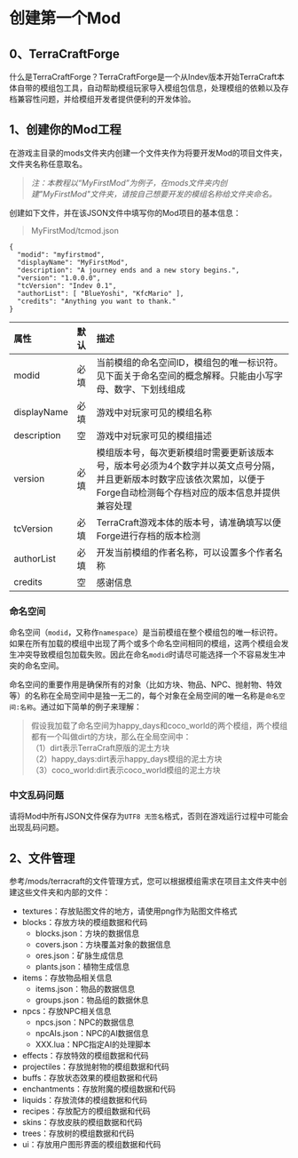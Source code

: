 # 创建第一个Mod

## 0、TerraCraftForge

什么是TerraCraftForge？TerraCraftForge是一个从Indev版本开始TerraCraft本体自带的模组包工具，自动帮助模组玩家导入模组包信息，处理模组的依赖以及存档兼容性问题，并给模组开发者提供便利的开发体验。

## 1、创建你的Mod工程

在游戏主目录的mods文件夹内创建一个文件夹作为将要开发Mod的项目文件夹，文件夹名称任意取名。

> _注：本教程以“MyFirstMod”为例子，在mods文件夹内创建"MyFirstMod"文件夹，请按自己想要开发的模组名称给文件夹命名。_

创建如下文件，并在该JSON文件中填写你的Mod项目的基本信息：

> MyFirstMod/tcmod.json

```text
{
  "modid": "myfirstmod",
  "displayName": "MyFirstMod",
  "description": "A journey ends and a new story begins.",
  "version": "1.0.0.0",
  "tcVersion": "Indev 0.1",
  "authorList": [ "BlueYoshi", "KfcMario" ],
  "credits": "Anything you want to thank."
}
```

| 属性 | 默认 | 描述 |
| :--- | :--- | :--- |
| modid | 必填 | 当前模组的命名空间ID，模组包的唯一标识符。见下面关于命名空间的概念解释。只能由小写字母、数字、下划线组成 |
| displayName | 必填 | 游戏中对玩家可见的模组名称 |
| description | 空 | 游戏中对玩家可见的模组描述 |
| version | 必填 | 模组版本号，每次更新模组时需要更新该版本号，版本号必须为4个数字并以英文点号分隔，并且更新版本时数字应该依次累加，以便于Forge自动检测每个存档对应的版本信息并提供兼容处理 |
| tcVersion | 必填 | TerraCraft游戏本体的版本号，请准确填写以便Forge进行存档的版本检测 |
| authorList | 必填 | 开发当前模组的作者名称，可以设置多个作者名称 |
| credits | 空 | 感谢信息 |

### 命名空间

命名空间（`modid`，又称作`namespace`）是当前模组在整个模组包的唯一标识符。如果在所有加载的模组中出现了两个或多个命名空间相同的模组，这两个模组会发生冲突导致模组包加载失败。因此在命名`modid`时请尽可能选择一个不容易发生冲突的命名空间。

命名空间的重要作用是确保所有的对象（比如方块、物品、NPC、抛射物、特效等）的名称在全局空间中是独一无二的，每个对象在全局空间的唯一名称是`命名空间:名称`。通过如下简单的例子来理解：

> 假设我加载了命名空间为happy\_days和coco\_world的两个模组，两个模组都有一个叫做dirt的方块，那么在全局空间中：  
> （1）dirt表示TerraCraft原版的泥土方块  
> （2）happy\_days:dirt表示happy\_days模组的泥土方块  
> （3）coco\_world:dirt表示coco\_world模组的泥土方块

### 中文乱码问题

请将Mod中所有JSON文件保存为`UTF8 无签名`格式，否则在游戏运行过程中可能会出现乱码问题。

## 2、文件管理

参考/mods/terracraft的文件管理方式，您可以根据模组需求在项目主文件夹中创建这些文件夹和内部的文件：

* textures：存放贴图文件的地方，请使用png作为贴图文件格式
* blocks：存放方块的模组数据和代码
  * blocks.json：方块的数据信息
  * covers.json：方块覆盖对象的数据信息
  * ores.json：矿脉生成信息
  * plants.json：植物生成信息
* items：存放物品相关信息
  * items.json：物品的数据信息
  * groups.json：物品组的数据休息
* npcs：存放NPC相关信息
  * npcs.json：NPC的数据信息
  * npcAIs.json：NPC的AI数据信息
  * XXX.lua：NPC指定AI的处理脚本
* effects：存放特效的模组数据和代码
* projectiles：存放抛射物的模组数据和代码
* buffs：存放状态效果的模组数据和代码
* enchantments：存放附魔的模组数据和代码
* liquids：存放流体的模组数据和代码
* recipes：存放配方的模组数据和代码
* skins：存放皮肤的模组数据和代码
* trees：存放树的模组数据和代码
* ui：存放用户图形界面的模组数据和代码

